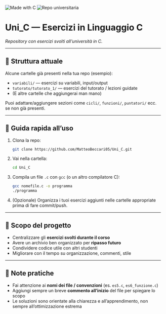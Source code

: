 ![Made with C](https://img.shields.io/badge/language-C-00599C?logo=C)
![Repo universitaria](https://img.shields.io/badge/Progetto-Universitario-blue)

# Uni_C — Esercizi in Linguaggio C

*Repository con esercizi svolti all’università in C.*

---

## 📁 Struttura attuale

Alcune cartelle già presenti nella tua repo (esempio):

* `variabili/` — esercizi su variabili, input/output
* `tutorato/tutorato_1/` — esercizi del tutorato / lezioni guidate
* (E altre cartelle che aggiungerai man mano)

Puoi adattare/aggiungere sezioni come `cicli/`, `funzioni/`, `puntatori/` ecc. se non già presenti.

---

## 🚀 Guida rapida all’uso

1. Clona la repo:

   ```bash
   git clone https://github.com/MatteoBeccari05/Uni_C.git
   ```
2. Vai nella cartella:

   ```bash
   cd Uni_C
   ```
3. Compila un file `.c` con `gcc` (o un altro compilatore C):

   ```bash
   gcc nomefile.c -o programma
   ./programma
   ```
4. (Opzionale) Organizza i tuoi esercizi aggiunti nelle cartelle appropriate prima di fare commit/push.

---

## 🎯 Scopo del progetto

* Centralizzare gli **esercizi svolti durante il corso**
* Avere un archivio ben organizzato per **ripasso futuro**
* Condividere codice utile con altri studenti
* Migliorare con il tempo su organizzazione, commenti, stile

---

## 📌 Note pratiche

* Fai attenzione ai **nomi dei file / convenzioni** (es. `es5.c`, `es6_funzione.c`)
* Aggiungi sempre un breve **commento all’inizio** del file per spiegare lo scopo
* Le soluzioni sono orientate alla chiarezza e all’apprendimento, non sempre all’ottimizzazione estrema


